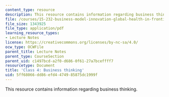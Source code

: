 ```yaml
---
content_type: resource
description: This resource contains information regarding business thinking.
file: /courses/15-232-business-model-innovation-global-health-in-frontier-markets-fall-2013/5ff68066dd86efd4474985875dc1999f_MIT15_232F13_Class4.pdf
file_size: 1343925
file_type: application/pdf
learning_resource_types:
- Lecture Notes
license: https://creativecommons.org/licenses/by-nc-sa/4.0/
ocw_type: OCWFile
parent_title: Lecture Notes
parent_type: CourseSection
parent_uid: c1497bcd-a2f0-d686-0f61-27a7bceffff7
resourcetype: Document
title: 'Class 4: Business thinking'
uid: 5ff68066-dd86-efd4-4749-85875dc1999f
---
```

This resource contains information regarding business thinking.